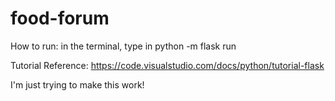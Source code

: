 # food-forum

How to run: in the terminal, type in
python -m flask run

Tutorial Reference:
https://code.visualstudio.com/docs/python/tutorial-flask

I'm just trying to make this work!